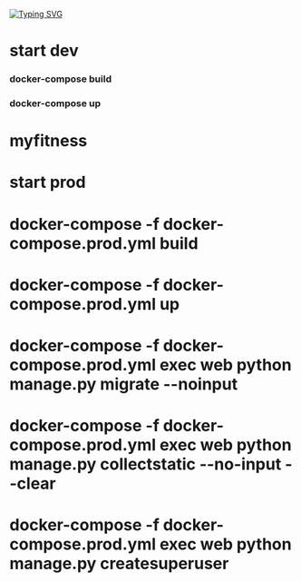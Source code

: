 
[![Typing SVG](https://readme-typing-svg.herokuapp.com?color=%2336BCF7&lines=My+Fitness)](https://git.io/typing-svg)

# start  dev
### docker-compose build
### docker-compose up
# myfitness

# start  prod

# docker-compose -f docker-compose.prod.yml build
# docker-compose -f docker-compose.prod.yml up
# docker-compose -f docker-compose.prod.yml exec web python manage.py migrate --noinput
# docker-compose -f docker-compose.prod.yml exec web python manage.py collectstatic --no-input --clear
# docker-compose -f docker-compose.prod.yml exec web python manage.py createsuperuser
